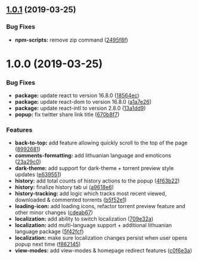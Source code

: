 ## [1.0.1](https://github.com/SlimDogs/super-linkomanija/compare/v1.0.0...v1.0.1) (2019-03-25)


### Bug Fixes

* **npm-scripts:** remove zip command ([2495f8f](https://github.com/SlimDogs/super-linkomanija/commit/2495f8f))

# 1.0.0 (2019-03-25)


### Bug Fixes

* **package:** update react to version 16.8.0 ([18564ec](https://github.com/SlimDogs/super-linkomanija/commit/18564ec))
* **package:** update react-dom to version 16.8.0 ([a1a7e26](https://github.com/SlimDogs/super-linkomanija/commit/a1a7e26))
* **package:** update react-intl to version 2.8.0 ([13a1dd9](https://github.com/SlimDogs/super-linkomanija/commit/13a1dd9))
* **popup:** fix twitter share link title ([670b8f7](https://github.com/SlimDogs/super-linkomanija/commit/670b8f7))


### Features

* **back-to-top:** add feature allowing quickly scroll to the top of the page ([8992681](https://github.com/SlimDogs/super-linkomanija/commit/8992681))
* **comments-formatting:** add lithuanian language and emoticons ([23a29c0](https://github.com/SlimDogs/super-linkomanija/commit/23a29c0))
* **dark-theme:** add support for dark-theme + torrent preview style updates ([e639551](https://github.com/SlimDogs/super-linkomanija/commit/e639551))
* **history:** add total counts of history actions to the popup ([4f63b22](https://github.com/SlimDogs/super-linkomanija/commit/4f63b22))
* **history:** finalize history tab ui ([a9618e6](https://github.com/SlimDogs/super-linkomanija/commit/a9618e6))
* **history-tracking:** add logic which tracks most recent viewed, downloaded & commented torrents ([b5f52e1](https://github.com/SlimDogs/super-linkomanija/commit/b5f52e1))
* **loading-icon:** add loading icons, refactor torrent preview feature and other minor changes ([cdeab67](https://github.com/SlimDogs/super-linkomanija/commit/cdeab67))
* **localization:** add ability to switch localization ([709e32a](https://github.com/SlimDogs/super-linkomanija/commit/709e32a))
* **localization:** add multi-language support + additional lithuanian language package ([5f42fcf](https://github.com/SlimDogs/super-linkomanija/commit/5f42fcf))
* **localization:** make sure localization changes persist when user opens popup next time ([f862145](https://github.com/SlimDogs/super-linkomanija/commit/f862145))
* **view-modes:** add view-modes & homepage redirect features ([c0f6e3a](https://github.com/SlimDogs/super-linkomanija/commit/c0f6e3a))
